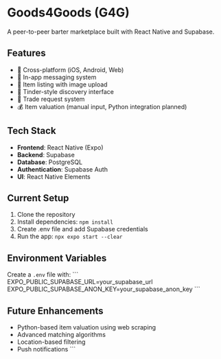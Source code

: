 # Goods4Goods (G4G)

A peer-to-peer barter marketplace built with React Native and Supabase.

## Features

- 📱 Cross-platform (iOS, Android, Web)
- 📧 In-app messaging system
- 📸 Item listing with image upload
- 💫 Tinder-style discovery interface
- 🤝 Trade request system
- 💰 Item valuation (manual input, Python integration planned)

## Tech Stack

- **Frontend**: React Native (Expo)
- **Backend**: Supabase
- **Database**: PostgreSQL
- **Authentication**: Supabase Auth
- **UI**: React Native Elements

## Current Setup

1. Clone the repository
2. Install dependencies: `npm install`
3. Create .env file and add Supabase credentials
4. Run the app: `npx expo start --clear`

## Environment Variables

Create a `.env` file with:
\`\`\`
EXPO_PUBLIC_SUPABASE_URL=your_supabase_url
EXPO_PUBLIC_SUPABASE_ANON_KEY=your_supabase_anon_key
\`\`\`

## Future Enhancements

- Python-based item valuation using web scraping
- Advanced matching algorithms
- Location-based filtering
- Push notifications
\`\`\`

